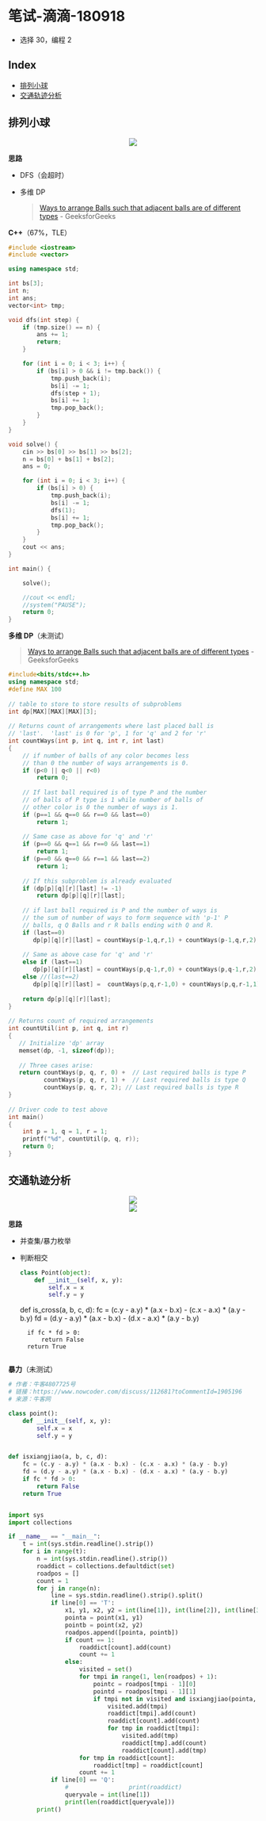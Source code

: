 笔试-滴滴-180918
===
- 选择 30，编程 2


Index
---
- [排列小球](#排列小球)
- [交通轨迹分析](#交通轨迹分析)

## 排列小球
<div align="center"><img src="../_assets/TIM截图20180918200953.png" height="" /></div>

**思路**
- DFS（会超时）
- 多维 DP
    
    > [Ways to arrange Balls such that adjacent balls are of different types](https://www.geeksforgeeks.org/ways-to-arrange-balls-such-that-adjacent-balls-are-of-different-types/) - GeeksforGeeks 

**C++**（67%，TLE）
```C++
#include <iostream>
#include <vector>

using namespace std;

int bs[3];
int n;
int ans;
vector<int> tmp;

void dfs(int step) {
    if (tmp.size() == n) {
        ans += 1;
        return;
    }

    for (int i = 0; i < 3; i++) {
        if (bs[i] > 0 && i != tmp.back()) {
            tmp.push_back(i);
            bs[i] -= 1;
            dfs(step + 1);
            bs[i] += 1;
            tmp.pop_back();
        }
    }
}

void solve() {
    cin >> bs[0] >> bs[1] >> bs[2];
    n = bs[0] + bs[1] + bs[2];
    ans = 0;

    for (int i = 0; i < 3; i++) {
        if (bs[i] > 0) {
            tmp.push_back(i);
            bs[i] -= 1;
            dfs(1);
            bs[i] += 1;
            tmp.pop_back();
        }
    }
    cout << ans;
}

int main() {

    solve();

    //cout << endl;
    //system("PAUSE");
    return 0;
}
```

**多维 DP**（未测试）
> [Ways to arrange Balls such that adjacent balls are of different types](https://www.geeksforgeeks.org/ways-to-arrange-balls-such-that-adjacent-balls-are-of-different-types/) - GeeksforGeeks 

```C++
#include<bits/stdc++.h> 
using namespace std; 
#define MAX 100 
  
// table to store to store results of subproblems 
int dp[MAX][MAX][MAX][3]; 
  
// Returns count of arrangements where last placed ball is 
// 'last'.  'last' is 0 for 'p', 1 for 'q' and 2 for 'r' 
int countWays(int p, int q, int r, int last) 
{ 
    // if number of balls of any color becomes less 
    // than 0 the number of ways arrangements is 0. 
    if (p<0 || q<0 || r<0) 
        return 0; 
  
    // If last ball required is of type P and the number 
    // of balls of P type is 1 while number of balls of 
    // other color is 0 the number of ways is 1. 
    if (p==1 && q==0 && r==0 && last==0) 
        return 1; 
  
    // Same case as above for 'q' and 'r' 
    if (p==0 && q==1 && r==0 && last==1) 
        return 1; 
    if (p==0 && q==0 && r==1 && last==2) 
        return 1; 
  
    // If this subproblem is already evaluated 
    if (dp[p][q][r][last] != -1) 
        return dp[p][q][r][last]; 
  
    // if last ball required is P and the number of ways is 
    // the sum of number of ways to form sequence with 'p-1' P 
    // balls, q Q Balls and r R balls ending with Q and R. 
    if (last==0) 
       dp[p][q][r][last] = countWays(p-1,q,r,1) + countWays(p-1,q,r,2); 
  
    // Same as above case for 'q' and 'r' 
    else if (last==1) 
       dp[p][q][r][last] = countWays(p,q-1,r,0) + countWays(p,q-1,r,2); 
    else //(last==2) 
       dp[p][q][r][last] =  countWays(p,q,r-1,0) + countWays(p,q,r-1,1); 
  
    return dp[p][q][r][last]; 
} 
  
// Returns count of required arrangements 
int countUtil(int p, int q, int r) 
{ 
   // Initialize 'dp' array 
   memset(dp, -1, sizeof(dp)); 
  
   // Three cases arise: 
   return countWays(p, q, r, 0) +  // Last required balls is type P 
          countWays(p, q, r, 1) +  // Last required balls is type Q 
          countWays(p, q, r, 2); // Last required balls is type R 
} 
  
// Driver code to test above 
int main() 
{ 
    int p = 1, q = 1, r = 1; 
    printf("%d", countUtil(p, q, r)); 
    return 0; 
} 
```

## 交通轨迹分析
<div align="center"><img src="../_assets/TIM截图20180918201038.png" height="" /></div>
<div align="center"><img src="../_assets/TIM截图20180918201054.png" height="" /></div>

**思路**
- 并查集/暴力枚举
- 判断相交
    ```python
    class Point(object):
        def __init__(self, x, y):
            self.x = x
            self.y = y
    ```


    def is_cross(a, b, c, d):
        fc = (c.y - a.y) * (a.x - b.x) - (c.x - a.x) * (a.y - b.y)
        fd = (d.y - a.y) * (a.x - b.x) - (d.x - a.x) * (a.y - b.y)
        
        if fc * fd > 0:
            return False
        return True
    ```

**暴力**（未测试）
```python
# 作者：牛客4807725号
# 链接：https://www.nowcoder.com/discuss/112681?toCommentId=1905196
# 来源：牛客网

class point():
    def __init__(self, x, y):
        self.x = x
        self.y = y


def isxiangjiao(a, b, c, d):
    fc = (c.y - a.y) * (a.x - b.x) - (c.x - a.x) * (a.y - b.y)
    fd = (d.y - a.y) * (a.x - b.x) - (d.x - a.x) * (a.y - b.y)
    if fc * fd > 0:
        return False
    return True


import sys
import collections

if __name__ == "__main__":
    t = int(sys.stdin.readline().strip())
    for i in range(t):
        n = int(sys.stdin.readline().strip())
        roaddict = collections.defaultdict(set)
        roadpos = []
        count = 1
        for j in range(n):
            line = sys.stdin.readline().strip().split()
            if line[0] == 'T':
                x1, y1, x2, y2 = int(line[1]), int(line[2]), int(line[3]), int(line[4])
                pointa = point(x1, y1)
                pointb = point(x2, y2)
                roadpos.append([pointa, pointb])
                if count == 1:
                    roaddict[count].add(count)
                    count += 1
                else:
                    visited = set()
                    for tmpi in range(1, len(roadpos) + 1):
                        pointc = roadpos[tmpi - 1][0]
                        pointd = roadpos[tmpi - 1][1]
                        if tmpi not in visited and isxiangjiao(pointa, pointb, pointc, pointd):
                            visited.add(tmpi)
                            roaddict[tmpi].add(count)
                            roaddict[count].add(count)
                            for tmp in roaddict[tmpi]:
                                visited.add(tmp)
                                roaddict[tmp].add(count)
                                roaddict[count].add(tmp)
                    for tmp in roaddict[count]:
                        roaddict[tmp] = roaddict[count]
                    count += 1
            if line[0] == 'Q':
                #                 print(roaddict)
                queryvale = int(line[1])
                print(len(roaddict[queryvale]))
        print()
```